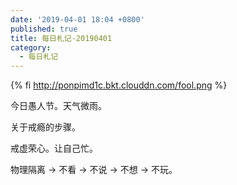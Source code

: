 ```yaml
---
date: '2019-04-01 18:04 +0800'
published: true
title: 每日札记-20190401
category:
  - 每日札记
---
```

{% fi http://ponpimd1c.bkt.clouddn.com/fool.png %}

今日愚人节。天气微雨。

关于戒瘾的步骤。

戒虚荣心。让自己忙。

物理隔离 -> 不看 -> 不说 -> 不想 -> 不玩。
